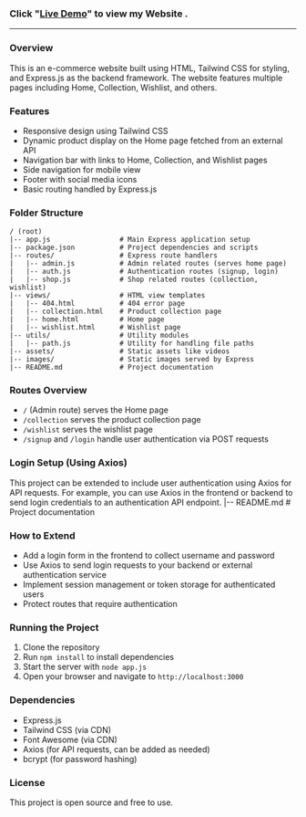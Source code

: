 

### Click "[Live Demo](https://e-commerce-websites-3l2v.onrender.com)" to view my Website .

---

### Overview
This is an e-commerce website built using HTML, Tailwind CSS for styling, and Express.js as the backend framework. The website features multiple pages including Home, Collection, Wishlist, and others.

### Features
- Responsive design using Tailwind CSS
- Dynamic product display on the Home page fetched from an external API
- Navigation bar with links to Home, Collection, and Wishlist pages
- Side navigation for mobile view
- Footer with social media icons
- Basic routing handled by Express.js

### Folder Structure
```
/ (root)
|-- app.js                 # Main Express application setup
|-- package.json           # Project dependencies and scripts
|-- routes/                # Express route handlers
|   |-- admin.js           # Admin related routes (serves home page)
|   |-- auth.js            # Authentication routes (signup, login)
|   |-- shop.js            # Shop related routes (collection, wishlist)
|-- views/                 # HTML view templates
|   |-- 404.html           # 404 error page
|   |-- collection.html    # Product collection page
|   |-- home.html          # Home page
|   |-- wishlist.html      # Wishlist page
|-- utils/                 # Utility modules
|   |-- path.js            # Utility for handling file paths
|-- assets/                # Static assets like videos
|-- images/                # Static images served by Express
|-- README.md              # Project documentation
```

### Routes Overview
- `/` (Admin route) serves the Home page
- `/collection` serves the product collection page
- `/wishlist` serves the wishlist page
- `/signup` and `/login` handle user authentication via POST requests

### Login Setup (Using Axios)
This project can be extended to include user authentication using Axios for API requests. For example, you can use Axios in the frontend or backend to send login credentials to an authentication API endpoint.
|-- README.md              # Project documentation



### How to Extend
- Add a login form in the frontend to collect username and password
- Use Axios to send login requests to your backend or external authentication service
- Implement session management or token storage for authenticated users
- Protect routes that require authentication

### Running the Project
1. Clone the repository
2. Run `npm install` to install dependencies
3. Start the server with `node app.js`
4. Open your browser and navigate to `http://localhost:3000`

### Dependencies
- Express.js
- Tailwind CSS (via CDN)
- Font Awesome (via CDN)
- Axios (for API requests, can be added as needed)
- bcrypt (for password hashing)

### License
This project is open source and free to use.

